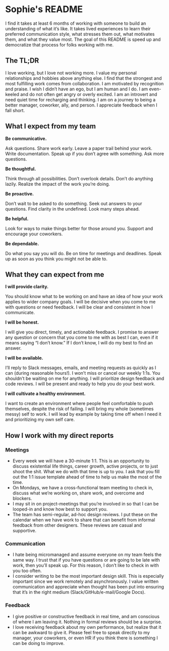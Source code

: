 # Sophie's README

I find it takes at least 6 months of working with someone to build an understanding of what it’s like. It takes lived experiences to learn their preferred communication style, what stresses them out, what motivates them, and what they value most. The goal of this README is speed up and democratize that process for folks working with me.

## The TL;DR

I love working, but I love not working more. I value my personal relationships and hobbies above anything else.
I find that the strongest and most fulfilling work comes from collaboration.
I am motivated by recognition and praise. I wish I didn’t have an ego, but I am human and I do.
I am even-keeled and do not often get angry or overly excited.
I am an introvert and need quiet time for recharging and thinking.
I am on a journey to being a better manager, coworker, ally, and person. I appreciate feedback when I fall short.

## What I expect from my team

**Be communicative.**

Ask questions. Share work early. Leave a paper trail behind your work. Write documentation. Speak up if you don’t agree with something. Ask more questions.

**Be thoughtful.**

Think through all possibilities. Don’t overlook details. Don’t do anything lazily. Realize the impact of the work you’re doing.

**Be proactive.**

Don’t wait to be asked to do something. Seek out answers to your questions. Find clarity in the undefined. Look many steps ahead. 

**Be helpful.** 

Look for ways to make things better for those around you. Support and encourage your coworkers. 

**Be dependable.** 

Do what you say you will do. Be on time for meetings and deadlines. Speak up as soon as you think you might not be able to.


## What they can expect from me

**I will provide clarity.**

You should know what to be working on and have an idea of how your work applies to wider company goals. I will be decisive when you come to me with questions or need feedback. I will be clear and consistent in how I communicate. 

**I will be honest.** 

I will give you direct, timely, and actionable feedback. I promise to answer any question or concern that you come to me with as best I can, even if it means saying “I don’t know.” If I don’t know, I will do my best to find an answer. 

**I will be available.** 

I’ll reply to Slack messages, emails, and meeting requests as quickly as I can (during reasonable hours!). I won’t miss or cancel our weekly 1:1s. You shouldn’t be waiting on me for anything. I will prioritize design feedback and code reviews. I will be present and ready to help you do your best work.

**I will cultivate a healthy environment.** 

I want to create an environment where people feel comfortable to push themselves, despite the risk of failing. I will bring my whole (sometimes messy) self to work. I will lead by example by taking time off when I need it and prioritizing my own self care.


## How I work with my direct reports

### Meetings
* Every week we will have a 30-minute 1:1. This is an opportunity to discuss existential life things, career growth, active projects, or to just shoot the shit. What we do with that time is up to you. I ask that you fill out the 1:1 issue template ahead of time to help us make the most of the time.
* On Mondays, we have a cross-functional team meeting to check in, discuss what we’re working on, share work, and overcome and blockers.
* I may sit in on project-meetings that you’re involved in so that I can be looped-in and know how best to support you.
* The team has semi-regular, ad-hoc design reviews. I put these on the calendar when we have work to share that can benefit from informal feedback from other designers. These reviews are casual and supportive.

### Communication
* I hate being micromanaged and assume everyone on my team feels the same way. I trust that if you have questions or are going to be late with work, then you’ll speak up. For this reason, I don’t like to check in with you too often.
* I consider writing to be the most important design skill. This is especially important since we work remotely and asynchronously. I value written communication and appreciate when thought has been put into ensuring that it’s in the right medium (Slack/GitHub/e-mail/Google Docs).

### Feedback
* I give positive or constructive feedback in real time, and am conscious of where I am leaving it. Nothing in formal reviews should be a surprise.
* I love receiving feedback about my own performance, but realize that it can be awkward to give it. Please feel free to speak directly to my manager, your coworkers, or even HR if you think there is something I can be doing to improve.
